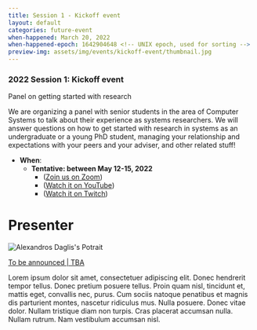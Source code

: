 ```yaml
---
title: Session 1 - Kickoff event
layout: default
categories: future-event
when-happened: March 20, 2022
when-happened-epoch: 1642904648 <!-- UNIX epoch, used for sorting -->
preview-img: assets/img/events/kickoff-event/thumbnail.jpg
---
```


### 2022 Session 1: Kickoff event
Panel on getting started with research

We are organizing a panel with senior students in the area of Computer Systems to talk about their experience as systems researchers. We will answer questions on how to get started with research in systems as an undergraduate or a young PhD student, managing your relationship and expectations with your peers and your adviser, and other related stuff! 


* **When**:
  * **Tentative: between May 12-15, 2022** 
    * ([Zoin us on Zoom](https://www.youtube.com/watch?v=j5dCWp3EfOM))  
    * ([Watch it on YouTube](https://www.youtube.com/watch?v=j5dCWp3EfOM))  
    * ([Watch it on Twitch](https://www.youtube.com/watch?v=j5dCWp3EfOM))  

# Presenter

<div class="bio">
<img class="headshot" src="{{'/assets/img/daglis.png' | relative_url }}" alt="Alexandros Daglis's Potrait"/> 

<a href="https://www.cc.gatech.edu/~adaglis3/">To be announced | TBA</a><br>

Lorem ipsum dolor sit amet, consectetuer adipiscing elit.  Donec hendrerit
tempor tellus.  Donec pretium posuere tellus.  Proin quam nisl, tincidunt et,
mattis eget, convallis nec, purus.  Cum sociis natoque penatibus et magnis dis
parturient montes, nascetur ridiculus mus.  Nulla posuere.  Donec vitae dolor.
Nullam tristique diam non turpis.  Cras placerat accumsan nulla.  Nullam rutrum.
Nam vestibulum accumsan nisl.


</div>

